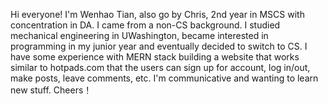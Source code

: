 Hi everyone! I'm Wenhao Tian, also go by Chris, 2nd year in MSCS with concentration in DA. I came from a non-CS background. I studied mechanical engineering in UWashington, became interested in programming in my junior year and eventually decided to switch to CS. I have some experience with MERN stack building a website that works similar to hotpads.com that the users can sign up for account, log in/out, make posts, leave comments, etc. I'm communicative and wanting to learn new stuff. Cheers！

